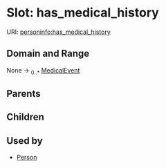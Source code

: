 
# Slot: has_medical_history



URI: [personinfo:has_medical_history](https://w3id.org/linkml/examples/personinfo/has_medical_history)


## Domain and Range

None &#8594;  <sub>0..\*</sub> [MedicalEvent](MedicalEvent.md)

## Parents


## Children


## Used by

 * [Person](Person.md)
